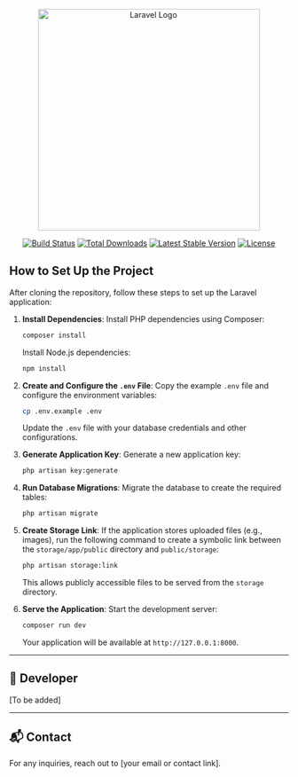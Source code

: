 <p align="center"><a href="https://laravel.com" target="_blank"><img src="https://raw.githubusercontent.com/laravel/art/master/logo-lockup/5%20SVG/2%20CMYK/1%20Full%20Color/laravel-logolockup-cmyk-red.svg" width="400" alt="Laravel Logo"></a></p>

<p align="center">
<a href="https://github.com/laravel/framework/actions"><img src="https://github.com/laravel/framework/workflows/tests/badge.svg" alt="Build Status"></a>
<a href="https://packagist.org/packages/laravel/framework"><img src="https://img.shields.io/packagist/dt/laravel/framework" alt="Total Downloads"></a>
<a href="https://packagist.org/packages/laravel/framework"><img src="https://img.shields.io/packagist/v/laravel/framework" alt="Latest Stable Version"></a>
<a href="https://packagist.org/packages/laravel/framework"><img src="https://img.shields.io/packagist/l/laravel/framework" alt="License"></a>
</p>

## How to Set Up the Project

After cloning the repository, follow these steps to set up the Laravel application:

1. **Install Dependencies**:
   Install PHP dependencies using Composer:

    ```bash
    composer install
    ```

    Install Node.js dependencies:

    ```bash
    npm install
    ```

2. **Create and Configure the `.env` File**:
   Copy the example `.env` file and configure the environment variables:

    ```bash
    cp .env.example .env
    ```

    Update the `.env` file with your database credentials and other configurations.

3. **Generate Application Key**:
   Generate a new application key:

    ```bash
    php artisan key:generate
    ```

4. **Run Database Migrations**:
   Migrate the database to create the required tables:

    ```bash
    php artisan migrate
    ```

5. **Create Storage Link**:
   If the application stores uploaded files (e.g., images), run the following command to create a symbolic link between the `storage/app/public` directory and `public/storage`:

    ```bash
    php artisan storage:link
    ```

    This allows publicly accessible files to be served from the `storage` directory.

6. **Serve the Application**:
   Start the development server:

    ```bash
    composer run dev
    ```

    Your application will be available at `http://127.0.0.1:8000`.

---

## 🤝 Developer

[To be added]

---

## 📬 Contact

For any inquiries, reach out to [your email or contact link].
